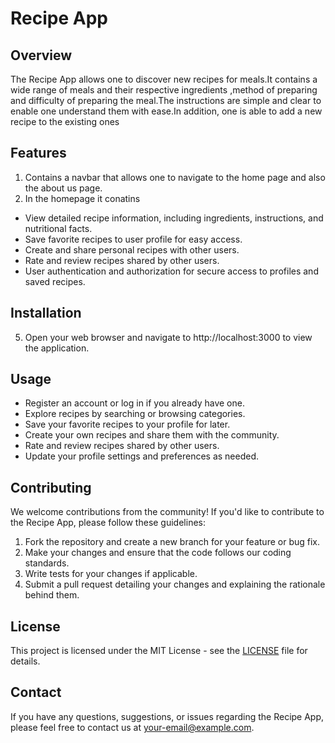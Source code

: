 # Recipe App

## Overview
The Recipe App allows one to discover new recipes for meals.It contains a wide range of meals and their respective ingredients ,method of preparing and difficulty of preparing the meal.The instructions are simple and clear to enable one understand them with ease.In addition, one is able to add a new recipe to the existing ones

## Features
1. Contains a navbar that allows one to navigate to the home page and also the about us page.
2. In the homepage it conatins 
- View detailed recipe information, including ingredients, instructions, and nutritional facts.
- Save favorite recipes to user profile for easy access.
- Create and share personal recipes with other users.
- Rate and review recipes shared by other users.
- User authentication and authorization for secure access to profiles and saved recipes.

## Installation


5. Open your web browser and navigate to http://localhost:3000 to view the application.

## Usage
- Register an account or log in if you already have one.
- Explore recipes by searching or browsing categories.
- Save your favorite recipes to your profile for later.
- Create your own recipes and share them with the community.
- Rate and review recipes shared by other users.
- Update your profile settings and preferences as needed.

## Contributing
We welcome contributions from the community! If you'd like to contribute to the Recipe App, please follow these guidelines:

1. Fork the repository and create a new branch for your feature or bug fix.
2. Make your changes and ensure that the code follows our coding standards.
3. Write tests for your changes if applicable.
4. Submit a pull request detailing your changes and explaining the rationale behind them.

## License
This project is licensed under the MIT License - see the [LICENSE](LICENSE) file for details.

## Contact
If you have any questions, suggestions, or issues regarding the Recipe App, please feel free to contact us at [your-email@example.com](mailto:your-email@example.com).


